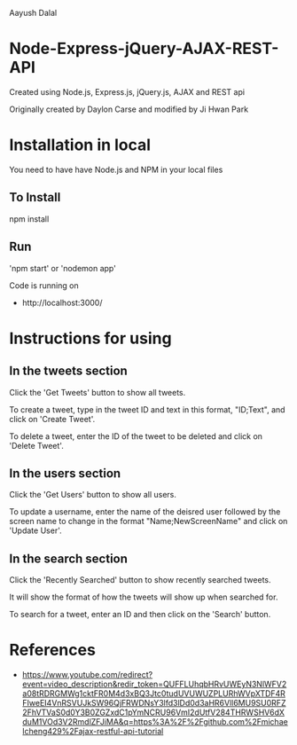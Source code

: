 Aayush Dalal
# Node-Express-jQuery-AJAX-REST-API


Created using Node.js, Express.js, jQuery.js, AJAX and REST api

Originally created by Daylon Carse and modified by Ji Hwan Park


# Installation in local

You need to have have Node.js and NPM in your local files

## To Install

npm install

## Run

'npm start' or 'nodemon app'

Code is running on 
+ http://localhost:3000/

# Instructions for using

## In the tweets section 

Click the 'Get Tweets' button to show all tweets.

To create a tweet, type in the tweet ID and text in this format, "ID;Text", and click on 'Create Tweet'.

To delete a tweet, enter the ID of the tweet to be deleted and click on 'Delete Tweet'.

## In the users section

Click the 'Get Users' button to show all users.

To update a username, enter the name of the deisred user followed by the screen name to change in the format "Name;NewScreenName" and click on 'Update User'.

## In the search section

Click the 'Recently Searched' button to show recently searched tweets.

It will show the format of how the tweets will show up when searched for.

To search for a tweet, enter an ID and then click on the 'Search' button.


# References

+ https://www.youtube.com/redirect?event=video_description&redir_token=QUFFLUhqbHRvUWEyN3NlWFV2a08tRDRGMWg1cktFR0M4d3xBQ3Jtc0tudUVUWUZPLURhWVpXTDF4RFIweEI4VnRSVUJkSW96QjFRWDNsY3lfd3lDd0d3aHR6Vll6MU9SU0RFZ2FhVTVaS0d0Y3B0ZGZxdC1pYmNCRU96VmI2dUtfV284THRWSHV6dXduM1VOd3V2RmdlZFJiMA&q=https%3A%2F%2Fgithub.com%2Fmichaelcheng429%2Fajax-restful-api-tutorial

